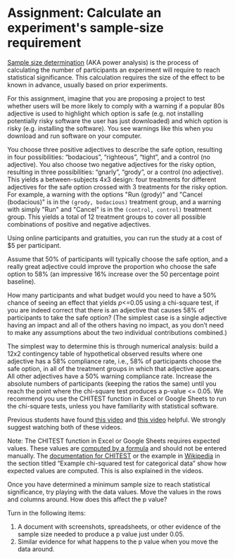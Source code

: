 # Assignment: Calculate an experiment's sample-size requirement

[Sample size determination](https://en.wikipedia.org/wiki/Sample_size_determination) (AKA power analysis) is the process of calculating the number of participants an experiment will require to reach statistical significance.  This calculation requires the size of the effect to be known in advance, usually based on prior experiments.

For this assignment, imagine that you are proposing a project to test whether users will be more likely to comply with a warning if a popular 80s adjective is used to highlight which option is safe (e.g. not installing potentially risky software the user has just downloaded) and which option is risky (e.g. installing the software).  You see warnings like this when you download and run software on your computer.

You choose three positive adjectives to describe the safe option, resulting in four possibilities: “bodacious”, “righteous”, “tight”, and a control (no adjective).  You also choose two negative adjectives for the risky option, resulting in three possibilities: “gnarly”, “grody”, or a control (no adjective).  This yields a between-subjects 4x3 design: four treatments for different adjectives for the safe option crossed with 3 treatments for the risky option.  For example, a warning with the options "Run (grody)" and "Cancel (bodacious)" is in the `(grody, bodacious)` treatment group, and a warning with simply "Run" and "Cancel" is in the `(control, control)` treatment group.  This yields a total of 12 treatment groups to cover all possible combinations of positive and negative adjectives.

Using online participants and gratuities, you can run the study at a cost of $5 per participant.

Assume that 50% of participants will typically choose the safe option, and a really great adjective could improve the proportion who choose the safe option to 58% (an impressive 16% increase over the 50 percentage point baseline).

How many participants and what budget would you need to have a 50% chance of seeing an effect that yields _p_\<=0.05 using a chi-square test, if you are indeed correct that there is an adjective that causes 58% of participants to take the safe option? (The simplest case is a single adjective having an impact and all of the others having no impact, as you don’t need to make any assumptions about the two individual contributions combined.)

The simplest way to determine this is through numerical analysis: build a 12x2 contingency table of hypothetical observed results where one adjective has a 58% compliance rate, i.e., 58% of participants choose the safe option, in all of the treatment groups in which that adjective appears.  All other adjectives have a 50% warning compliance rate.  Increase the absolute numbers of participants (keeping the ratios the same) until you reach the point where the chi-square test produces a p-value \<= 0.05.  We recommend you use the CHITEST function in Excel or Google Sheets to run the chi-square tests, unless you have familiarity with statistical software.

Previous students have found [this video](https://www.youtube.com/watch?v=hpWdDmgsIRE) and [this video](https://www.youtube.com/watch?v=n06JNqE8kuE) helpful.  We strongly suggest watching both of these videos.

Note: The CHITEST function in Excel or Google Sheets requires expected values.  These values are [computed by a formula](http://www.stat.yale.edu/Courses/1997-98/101/chisq.htm) and should not be entered manually.  The [documentation for CHITEST](https://support.microsoft.com/en-us/office/chitest-function-981ff871-b694-4134-848e-38ec704577ac) or the example in [Wikipedia](https://en.wikipedia.org/wiki/Chi-squared_test) in the section titled “Example chi-squared test for categorical data” show how expected values are computed.  This is also explained in the videos.

Once you have determined a minimum sample size to reach statistical significance, try playing with the data values.  Move the values in the rows and columns around.  How does this affect the p value?

Turn in the following items:
1. A document with screenshots, spreadsheets, or other evidence of the sample size needed to produce a p value just under 0.05.
2. Similar evidence for what happens to the p value when you move the data around.
